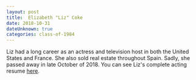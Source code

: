 ```yaml
---
layout: post
title:  Elizabeth "Liz" Coke
date: 2018-10-31
dateUnknown: true
categories: class-of-1984
---
```

Liz had a long career as an actress and television host in both the United States and France. She also sold real estate throughout Spain. Sadly, she passed away in late October of 2018. You can see Liz's complete acting resume [here](https://www.imdb.com/name/nm0170066/).
